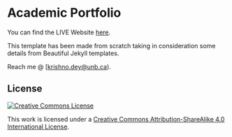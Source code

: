 Academic Portfolio
=====================================

You can find the LIVE Website [here](krishnodey.github.io).

This template has been made from scratch taking in consideration some details from Beautiful Jekyll templates.

Reach me @ [krishno.dey@unb.ca).

License
-------

[![Creative Commons License](https://i.creativecommons.org/l/by-sa/4.0/88x31.png)](http://creativecommons.org/licenses/by-sa/4.0/)

This work is licensed under a [Creative Commons Attribution-ShareAlike 4.0 International License](http://creativecommons.org/licenses/by-sa/4.0/).
